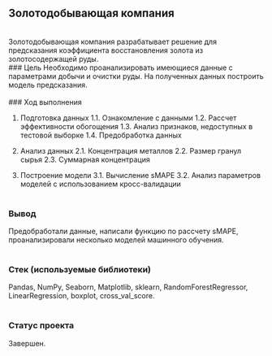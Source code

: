 ## Золотодобывающая компания
<br>
Золотодобывающая компания разрабатывает решение для предсказания коэффициента восстановления золота из золотосодержащей руды.
<br>
### Цель
Необходимо проанализировать имеющиеся данные с параметрами добычи и очистки руды. На полученных данных построить модель предсказания.
<br><br>
### Ход выполнения
<br>

1. Подготовка данных
1.1. Ознакомление с данными
1.2. Рассчет эффективности обогощения
1.3. Анализ признаков, недоступных в тестовой выборке
1.4. Предобработка данных


2. Анализ данных
2.1. Концентрация металлов
2.2. Размер гранул сырья
2.3. Суммарная концентрация

3. Построение модели
3.1. Вычисление sMAPE
3.2. Анализ параметров моделей с использованием кросс-валидации
<br><br>

### Вывод
Предобработали данные, написали функцию по рассчету sMAPE, проанализировали несколько моделей машинного обучения.
<br><br>
### Стек (используемые библиотеки)
Pandas, NumPy, Seaborn, Matplotlib, sklearn, RandomForestRegressor, LinearRegression, boxplot, cross_val_score.
<br><br>
### Статус проекта
Завершен.
